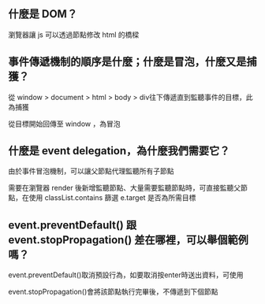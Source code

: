 
## 什麼是 DOM？
瀏覽器讓 js 可以透過節點修改 html 的橋樑


## 事件傳遞機制的順序是什麼；什麼是冒泡，什麼又是捕獲？
從 window > document > html > body > div往下傳遞直到監聽事件的目標，此為捕獲

從目標開始回傳至 window ，為冒泡


## 什麼是 event delegation，為什麼我們需要它？
由於事件冒泡機制，可以讓父節點代理監聽所有子節點

需要在瀏覽器 render 後新增監聽節點、大量需要監聽節點時，可直接監聽父節點，在使用 classList.contains 篩選 e.target 是否為所需目標


## event.preventDefault() 跟 event.stopPropagation() 差在哪裡，可以舉個範例嗎？
event.preventDefault()取消預設行為，如要取消按enter時送出資料，可使用

event.stopPropagation()會將該節點執行完畢後，不傳遞到下個節點